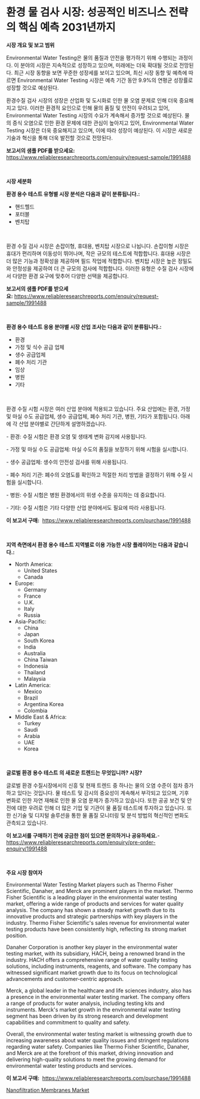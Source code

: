 <p><h1>환경 물 검사 시장: 성공적인 비즈니스 전략의 핵심 예측 2031년까지</h1></p><p><strong>시장 개요 및 보고 범위</strong></p>
<p><p>Environmental Water Testing은 물의 품질과 안전을 평가하기 위해 수행되는 과정이다. 이 분야의 시장은 지속적으로 성장하고 있으며, 미래에는 더욱 확대될 것으로 전망된다. 최근 시장 동향을 보면 꾸준한 성장세를 보이고 있으며, 최신 시장 동향 및 예측에 따르면 Environmental Water Testing 시장은 예측 기간 동안 9.9%의 연평균 성장률로 성장할 것으로 예상된다.</p><p>환경수질 검사 시장의 성장은 산업화 및 도시화로 인한 물 오염 문제로 인해 더욱 중요해지고 있다. 이러한 환경적 요인으로 인해 물의 품질 및 안전이 우려되고 있어, Environmental Water Testing 시장의 수요가 계속해서 증가할 것으로 예상된다. 물의 증식 오염으로 인한 환경 문제에 대한 관심이 높아지고 있어, Environmental Water Testing 시장은 더욱 중요해지고 있으며, 이에 따라 성장이 예상된다. 이 시장은 새로운 기술과 혁신을 통해 더욱 발전할 것으로 전망된다.</p></p>
<p><strong>보고서의 샘플 PDF를 받으세요:</strong> <a href="https://www.reliableresearchreports.com/enquiry/request-sample/1991488">https://www.reliableresearchreports.com/enquiry/request-sample/1991488</a></p>
<p>&nbsp;</p>
<p><strong>시장 세분화</strong></p>
<p><strong>환경 용수 테스트 유형별 시장 분석은 다음과 같이 분류됩니다.:</strong></p>
<p><ul><li>핸드헬드</li><li>포터블</li><li>벤치탑</li></ul></p>
<p>&nbsp;</p>
<p><p>환경 수질 검사 시장은 손잡이형, 휴대용, 벤치탑 시장으로 나뉩니다. 손잡이형 시장은 휴대가 편리하며 이동성이 뛰어나며, 작은 규모의 테스트에 적합합니다. 휴대용 시장은 더 많은 기능과 정확성을 제공하며 필드 작업에 적합합니다. 벤치탑 시장은 높은 정밀도와 안정성을 제공하여 더 큰 규모의 검사에 적합합니다. 이러한 유형은 수질 검사 시장에서 다양한 환경 요구에 맞추어 다양한 선택을 제공합니다.</p></p>
<p><strong>보고서의 샘플 PDF를 받으세요:</strong>&nbsp;<a href="https://www.reliableresearchreports.com/enquiry/request-sample/1991488">https://www.reliableresearchreports.com/enquiry/request-sample/1991488</a></p>
<p>&nbsp;</p>
<p><strong> 환경 용수 테스트 응용 분야별 시장 산업 조사는 다음과 같이 분류됩니다.:</strong></p>
<p><ul><li>환경</li><li>가정 및 식수 공급 업체</li><li>생수 공급업체</li><li>폐수 처리 기관</li><li>임상</li><li>병원</li><li>기타</li></ul></p>
<p>&nbsp;</p>
<p><p>환경 수질 시험 시장은 여러 산업 분야에 적용되고 있습니다. 주요 산업에는 환경, 가정 및 마실 수도 공급업체, 생수 공급업체, 폐수 처리 기관, 병원, 기타가 포함됩니다. 아래에 각 산업 분야별로 간단하게 설명하겠습니다. </p><p>- 환경: 수질 시험은 환경 오염 및 생태계 변화 감지에 사용됩니다.</p><p>- 가정 및 마실 수도 공급업체: 마실 수도의 품질을 보장하기 위해 시험을 실시합니다.</p><p>- 생수 공급업체: 생수의 안전성 검사를 위해 사용됩니다.</p><p>- 폐수 처리 기관: 폐수의 오염도를 확인하고 적절한 처리 방법을 결정하기 위해 수질 시험을 실시합니다.</p><p>- 병원: 수질 시험은 병원 환경에서의 위생 수준을 유지하는 데 중요합니다.</p><p>- 기타: 수질 시험은 기타 다양한 산업 분야에서도 필요에 따라 사용됩니다.</p></p>
<p><strong>이 보고서 구매:</strong>&nbsp; <a href="https://www.reliableresearchreports.com/purchase/1991488">https://www.reliableresearchreports.com/purchase/1991488</a></p>
<p>&nbsp;</p>
<p><strong>지역 측면에서 환경 용수 테스트 지역별로 이용 가능한 시장 플레이어는 다음과 같습니다.:</strong></p>
<p><ul>
    <li>
        North America:
        <ul>
            <li>United States</li>
            <li>Canada</li>
        </ul>
    </li>
    <li>
        Europe:
        <ul>
            <li>Germany</li>
            <li>France</li>
            <li>U.K.</li>
            <li>Italy</li>
            <li>Russia</li>
        </ul>
    </li>
    <li>
        Asia-Pacific:
        <ul>
            <li>China</li>
            <li>Japan</li>
            <li>South Korea</li>
            <li>India</li>
            <li>Australia</li>
            <li>China Taiwan</li>
            <li>Indonesia</li>
            <li>Thailand</li>
            <li>Malaysia</li>
        </ul>
    </li>
    <li>
        Latin America:
        <ul>
            <li>Mexico</li>
            <li>Brazil</li>
            <li>Argentina Korea</li>
            <li>Colombia</li>
        </ul>
    </li>
    <li>
        Middle East & Africa:
        <ul>
            <li>Turkey</li>
            <li>Saudi</li>
            <li>Arabia</li>
            <li>UAE</li>
            <li>Korea</li>
        </ul>
    </li>
    </ul></p>
<p>&nbsp;</p>
<p><strong>글로벌 환경 용수 테스트 의 새로운 트렌드는 무엇입니까? 시장?</strong></p>
<p><p>글로벌 환경 수질시장에서의 신흥 및 현재 트렌드 중 하나는 물의 오염 수준이 점차 증가하고 있다는 것입니다. 물 테스트 및 감시의 중요성이 계속해서 부각되고 있으며, 기후 변화로 인한 자연 재해로 인한 물 오염 문제가 증가하고 있습니다. 또한 공공 보건 및 안전에 대한 우려로 인해 더 많은 기업 및 기관이 물 품질 테스트에 투자하고 있습니다. 또한 신기술 및 디지털 솔루션을 통한 물 품질 모니터링 및 분석 방법의 혁신적인 변화도 관측되고 있습니다.</p></p>
<p><strong>이 보고서를 구매하기 전에 궁금한 점이 있으면 문의하거나 공유하세요.</strong>- <a href="https://www.reliableresearchreports.com/enquiry/pre-order-enquiry/1991488">https://www.reliableresearchreports.com/enquiry/pre-order-enquiry/1991488</a></p>
<p>&nbsp;</p>
<p><strong>주요 시장 참여자</strong></p>
<p><p>Environmental Water Testing Market players such as Thermo Fisher Scientific, Danaher, and Merck are prominent players in the market. Thermo Fisher Scientific is a leading player in the environmental water testing market, offering a wide range of products and services for water quality analysis. The company has shown a steady market growth due to its innovative products and strategic partnerships with key players in the industry. Thermo Fisher Scientific's sales revenue for environmental water testing products have been consistently high, reflecting its strong market position.</p><p>Danaher Corporation is another key player in the environmental water testing market, with its subsidiary, HACH, being a renowned brand in the industry. HACH offers a comprehensive range of water quality testing solutions, including instruments, reagents, and software. The company has witnessed significant market growth due to its focus on technological advancements and customer-centric approach.</p><p>Merck, a global leader in the healthcare and life sciences industry, also has a presence in the environmental water testing market. The company offers a range of products for water analysis, including testing kits and instruments. Merck's market growth in the environmental water testing segment has been driven by its strong research and development capabilities and commitment to quality and safety.</p><p>Overall, the environmental water testing market is witnessing growth due to increasing awareness about water quality issues and stringent regulations regarding water safety. Companies like Thermo Fisher Scientific, Danaher, and Merck are at the forefront of this market, driving innovation and delivering high-quality solutions to meet the growing demand for environmental water testing products and services.</p></p>
<p><strong>이 보고서 구매:</strong>&nbsp;&nbsp;<a href="https://www.reliableresearchreports.com/purchase/1991488">https://www.reliableresearchreports.com/purchase/1991488</a></p>
<p><p><a href="https://simplistic-meeting-7ee.notion.site/Insights-into-Nanofiltration-Membranes-Market-Size-Analysing-Market-Share-Trends-and-Growth-from--9a69088081c845e0806d01ad65993bda">Nanofiltration Membranes Market</a></p></p>
